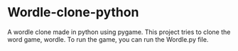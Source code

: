 # Wordle-clone-python
A wordle clone made in python using pygame.
This project tries to clone the word game, wordle.
To run the game, you can run the Wordle.py file.
